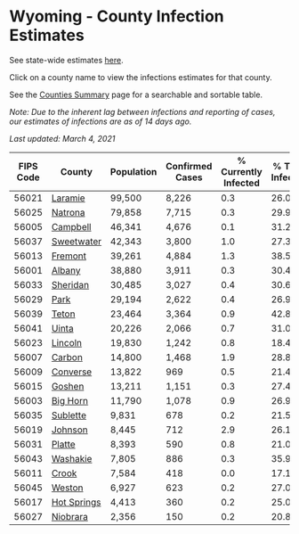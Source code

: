 # Wyoming - County Infection Estimates

See state-wide estimates [here](/infections/us-wy).

Click on a county name to view the infections estimates for that county.

See the [Counties Summary](/infections/summary-counties) page for a searchable and sortable table.

*Note: Due to the inherent lag between infections and reporting of cases, our estimates of infections are as of 14 days ago.*

*Last updated: March 4, 2021*

|   FIPS Code |                     County |   Population |   Confirmed Cases |   % Currently Infected |   % Total Infected |
|-------------|----------------------------|--------------|-------------------|------------------------|--------------------|
|       56021 |         [Laramie](laramie) |       99,500 |             8,226 |                    0.3 |               26.0 |
|       56025 |         [Natrona](natrona) |       79,858 |             7,715 |                    0.3 |               29.9 |
|       56005 |       [Campbell](campbell) |       46,341 |             4,676 |                    0.1 |               31.2 |
|       56037 |   [Sweetwater](sweetwater) |       42,343 |             3,800 |                    1.0 |               27.3 |
|       56013 |         [Fremont](fremont) |       39,261 |             4,884 |                    1.3 |               38.5 |
|       56001 |           [Albany](albany) |       38,880 |             3,911 |                    0.3 |               30.4 |
|       56033 |       [Sheridan](sheridan) |       30,485 |             3,027 |                    0.4 |               30.6 |
|       56029 |               [Park](park) |       29,194 |             2,622 |                    0.4 |               26.9 |
|       56039 |             [Teton](teton) |       23,464 |             3,364 |                    0.9 |               42.8 |
|       56041 |             [Uinta](uinta) |       20,226 |             2,066 |                    0.7 |               31.0 |
|       56023 |         [Lincoln](lincoln) |       19,830 |             1,242 |                    0.8 |               18.4 |
|       56007 |           [Carbon](carbon) |       14,800 |             1,468 |                    1.9 |               28.8 |
|       56009 |       [Converse](converse) |       13,822 |               969 |                    0.5 |               21.4 |
|       56015 |           [Goshen](goshen) |       13,211 |             1,151 |                    0.3 |               27.4 |
|       56003 |       [Big Horn](big-horn) |       11,790 |             1,078 |                    0.9 |               26.9 |
|       56035 |       [Sublette](sublette) |        9,831 |               678 |                    0.2 |               21.5 |
|       56019 |         [Johnson](johnson) |        8,445 |               712 |                    2.9 |               26.1 |
|       56031 |           [Platte](platte) |        8,393 |               590 |                    0.8 |               21.0 |
|       56043 |       [Washakie](washakie) |        7,805 |               886 |                    0.3 |               35.9 |
|       56011 |             [Crook](crook) |        7,584 |               418 |                    0.0 |               17.1 |
|       56045 |           [Weston](weston) |        6,927 |               623 |                    0.2 |               27.0 |
|       56017 | [Hot Springs](hot-springs) |        4,413 |               360 |                    0.2 |               25.0 |
|       56027 |       [Niobrara](niobrara) |        2,356 |               150 |                    0.2 |               20.8 |